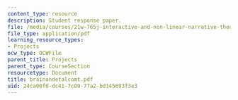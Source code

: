 ```yaml
---
content_type: resource
description: Student response paper.
file: /media/courses/21w-765j-interactive-and-non-linear-narrative-theory-and-practice-spring-2004/24ca00f0dc417c0977a2bd145693f3e3_brainandetalcomt.pdf
file_type: application/pdf
learning_resource_types:
- Projects
ocw_type: OCWFile
parent_title: Projects
parent_type: CourseSection
resourcetype: Document
title: brainandetalcomt.pdf
uid: 24ca00f0-dc41-7c09-77a2-bd145693f3e3
---
```

